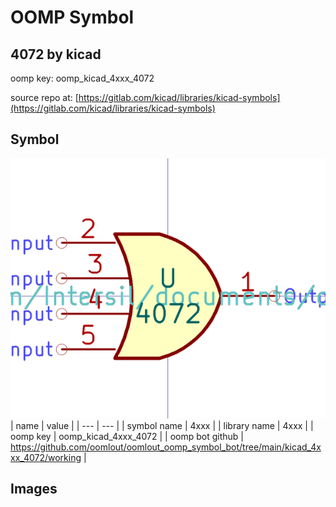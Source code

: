 # OOMP Symbol  
## 4072  by kicad  
  
oomp key: oomp_kicad_4xxx_4072  
  
source repo at: [https://gitlab.com/kicad/libraries/kicad-symbols](https://gitlab.com/kicad/libraries/kicad-symbols)  
## Symbol  
  
[![working.png](working_600.png)](working.png)  
| name | value | 
| --- | --- | 
| symbol name | 4xxx | 
| library name | 4xxx | 
| oomp key | oomp_kicad_4xxx_4072 | 
| oomp bot github | https://github.com/oomlout/oomlout_oomp_symbol_bot/tree/main/kicad_4xxx_4072/working | 
## Images  
